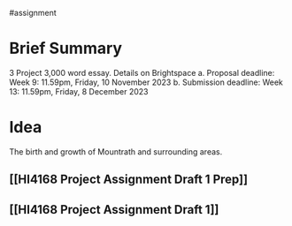 #assignment 

# Brief Summary

3 Project 3,000 word essay. Details on Brightspace a. Proposal deadline: Week 9: 11.59pm, Friday, 10 November 2023 b. Submission deadline: Week 13: 11.59pm, Friday, 8 December 2023

# Idea

The birth and growth of Mountrath and surrounding areas.

## [[HI4168 Project Assignment Draft 1 Prep]] 

## [[HI4168 Project Assignment Draft 1]] 